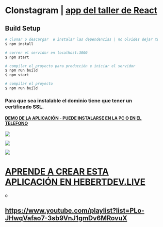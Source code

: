 # Clonstagram |  [app del taller de React](https://www.hebertdev.live/plataforma/taller-de-reactjs)

## Build Setup
```bash
# clonar o descargar  e instalar las dependencias | no olvides dejar tu estrellita en el repo ⭐ ⭐ ⭐
$ npm install

# correr el servidor en localhost:3000
$ npm start

# compilar el proyecto para producción e iniciar el servidor
$ npm run build
$ npm start

# compilar el proyecto
$ npm run build
```


### Para que sea instalable el dominio  tiene que tener un certificado SSL.
#### [DEMO DE LA APLICACIÓN - PUEDE INSTALARSE EN LA PC O EN EL TELEFONO](https://clonstagram.tk/)



![](https://raw.githubusercontent.com/hebertdev1/hebertdev1/master/img/clontagram.png)

![](https://raw.githubusercontent.com/hebertdev1/hebertdev1/master/img/clonstagramsignupmin.png)

![](https://raw.githubusercontent.com/hebertdev1/hebertdev1/master/img/clonstagram_profile_min.png)

# [APRENDE A CREAR ESTA APLICACIÓN EN HEBERTDEV.LIVE ](https://www.hebertdev.live/plataforma/taller-de-reactjs)

o

## https://www.youtube.com/playlist?list=PLo-JHwqVafao7-3sb9VnJ1gmDv6MRovuX


